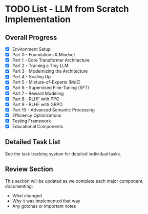 # TODO List - LLM from Scratch Implementation

## Overall Progress
- [x] Environment Setup
- [x] Part 0 - Foundations & Mindset
- [x] Part 1 - Core Transformer Architecture
- [x] Part 2 - Training a Tiny LLM
- [x] Part 3 - Modernizing the Architecture
- [x] Part 4 - Scaling Up
- [x] Part 5 - Mixture-of-Experts (MoE)
- [x] Part 6 - Supervised Fine-Tuning (SFT)
- [x] Part 7 - Reward Modeling
- [x] Part 8 - RLHF with PPO
- [x] Part 9 - RLHF with GRPO
- [x] Part 10 - Advanced Semantic Processing
- [x] Efficiency Optimizations
- [x] Testing Framework
- [x] Educational Components

## Detailed Task List

See the task tracking system for detailed individual tasks.

## Review Section

This section will be updated as we complete each major component, documenting:
- What changed
- Why it was implemented that way
- Any gotchas or important notes